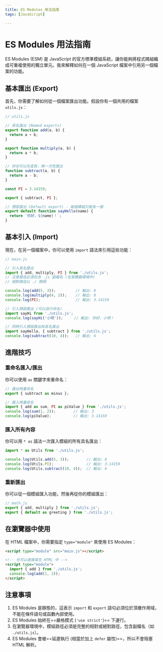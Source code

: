 ```yaml
---
title: ES Modules 用法指南
tags: [JavaScript]

---
```


# ES Modules 用法指南

ES Modules (ESM) 是 JavaScript 的官方標準模組系統，讓你能夠將程式碼組織成可重複使用的獨立單元。我來解釋如何在一個 JavaScript 檔案中引用另一個檔案的功能。

## 基本匯出 (Export)

首先，你需要了解如何從一個檔案匯出功能。假設你有一個共用的檔案 `utils.js`：

```javascript
// utils.js

// 具名匯出 (Named exports)
export function add(a, b) {
  return a + b;
}

export function multiply(a, b) {
  return a * b;
}

// 你也可以先宣告，再一次性匯出
function subtract(a, b) {
  return a - b;
}

const PI = 3.14159;

export { subtract, PI };

// 預設匯出 (Default export) - 每個模組只能有一個
export default function sayHello(name) {
  return `你好，${name}！`;
}
```

## 基本引入 (Import)

現在，在另一個檔案中，你可以使用 `import` 語法來引用這些功能：

```javascript
// main.js

// 引入具名匯出
import { add, multiply, PI } from './utils.js';
// 注意路徑必須包含 .js 副檔名 (在瀏覽器環境中)
// 相對路徑以 ./ 開頭

console.log(add(5, 3));         // 輸出: 8
console.log(multiply(4, 2));    // 輸出: 8
console.log(PI);                // 輸出: 3.14159

// 引入預設匯出 (可以自行命名)
import sayHi from './utils.js';
console.log(sayHi('小明'));     // 輸出: 你好，小明！

// 同時引入預設匯出和具名匯出
import sayHello, { subtract } from './utils.js';
console.log(subtract(10, 4));   // 輸出: 6
```

## 進階技巧

### 重命名匯入/匯出

你可以使用 `as` 關鍵字來重命名：

```javascript
// 匯出時重命名
export { subtract as minus };

// 匯入時重命名
import { add as sum, PI as piValue } from './utils.js';
console.log(sum(1, 2));        // 輸出: 3
console.log(piValue);          // 輸出: 3.14159
```

### 匯入所有內容

你可以用 `* as` 語法一次匯入模組的所有具名匯出：

```javascript
import * as Utils from './utils.js';

console.log(Utils.add(5, 3));        // 輸出: 8
console.log(Utils.PI);               // 輸出: 3.14159
console.log(Utils.subtract(10, 4));  // 輸出: 6
```

### 重新匯出

你可以從一個模組匯入功能，然後再從你的模組匯出：

```javascript
// math.js
export { add, multiply } from './utils.js';
export { default as greeting } from './utils.js';
```

## 在瀏覽器中使用

在 HTML 檔案中，你需要指定 `type="module"` 來使用 ES Modules：

```html
<script type="module" src="main.js"></script>

<!-- 也可以直接寫在 HTML 中 -->
<script type="module">
  import { add } from './utils.js';
  console.log(add(1, 2));
</script>
```

## 注意事項

1. ES Modules 是靜態的，這表示 `import` 和 `export` 語句必須位於頂層作用域，不能在條件語句或函數內部使用。
2. ES Modules 始終在==嚴格模式 (`'use strict'`)== 下運行。
3. 在瀏覽器環境中，模組路徑必須是完整的相對或絕對路徑，包含副檔名（如 `./utils.js`）。
4. ES Modules 會被==延遲執行 (相當於加上 `defer` 屬性)==，所以不會阻塞 HTML 解析。